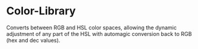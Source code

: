 Color-Library
=============

Converts between RGB and HSL color spaces, allowing the dynamic adjustment of any part of the HSL with automagic conversion back to RGB (hex and dec values).
